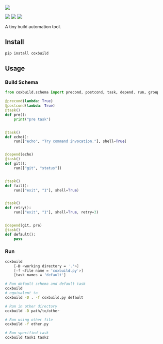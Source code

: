 ![](https://socialify.git.ci/StardustDL/coxbuild/image?description=1&font=Bitter&forks=1&issues=1&language=1&owner=1&pulls=1&stargazers=1&theme=Light)

![](https://github.com/StardustDL/coxbuild/workflows/CI/badge.svg) ![](https://img.shields.io/github/license/StardustDL/coxbuild.svg) [![](https://img.shields.io/pypi/dm/coxbuild)](https://pypi.org/project/coxbuild/)

A tiny build automation tool.

## Install

```sh
pip install coxbuild
```

## Usage

### Build Schema

```python
from coxbuild.schema import precond, postcond, task, depend, run, group, invoke # this line can be omitted

@precond(lambda: True)
@postcond(lambda: True)
@task()
def pre():
    print("pre task")


@task()
def echo():
    run(["echo", "Try command invocation."], shell=True)


@depend(echo)
@task()
def git():
    run(["git", "status"])


@task()
def fail():
    run(["exit", "1"], shell=True)


@task()
def retry():
    run(["exit", "1"], shell=True, retry=3)


@depend(git, pre)
@task()
def default():
    pass
```

### Run

```sh
coxbuild
    [-D <working directory = '.'>]
    [-f <file name = 'coxbuild.py'>]
    [task names = 'default']

# Run default schema and default task
coxbuild
# equivalent to
coxbuild -D . -f coxbuild.py default

# Run in other directory
coxbuild -D path/to/other

# Run using other file
coxbuild -f other.py

# Run specified task
coxbuild task1 task2
```